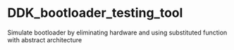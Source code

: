 # DDK_bootloader_testing_tool
Simulate bootloader by eliminating hardware and using substituted function with abstract architecture 
